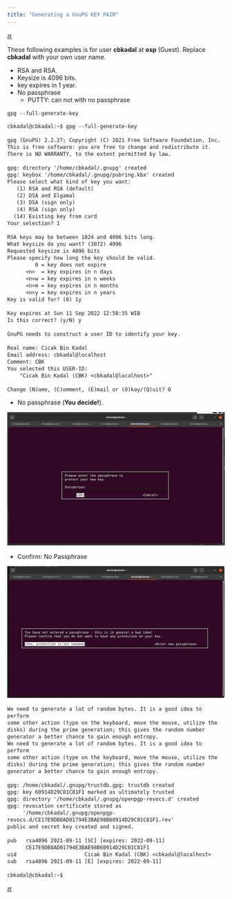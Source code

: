 ```yaml
---
title: "Generating a GnuPG KEY PAIR"
---
```


[&#x213C;](#idxXXX)<br id="idx000">

These following examples is for user **cbkadal** at **osp** (Guest).
Replace **cbkadal** with your own user name.

* RSA and RSA.
* Keysize is 4096 bits.
* key expires in 1 year.
* No passphrase
  * PUTTY: can not with no passphrase

```
gpg --full-generate-key

```

```
cbkadal@cbkadal:~$ gpg --full-generate-key

gpg (GnuPG) 2.2.27; Copyright (C) 2021 Free Software Foundation, Inc.
This is free software: you are free to change and redistribute it.
There is NO WARRANTY, to the extent permitted by law.

gpg: directory '/home/cbkadal/.gnupg' created
gpg: keybox '/home/cbkadal/.gnupg/pubring.kbx' created
Please select what kind of key you want:
   (1) RSA and RSA (default)
   (2) DSA and Elgamal
   (3) DSA (sign only)
   (4) RSA (sign only)
  (14) Existing key from card
Your selection? 1

RSA keys may be between 1024 and 4096 bits long.
What keysize do you want? (3072) 4096
Requested keysize is 4096 bits
Please specify how long the key should be valid.
         0 = key does not expire
      <n>  = key expires in n days
      <n>w = key expires in n weeks
      <n>m = key expires in n months
      <n>y = key expires in n years
Key is valid for? (0) 1y

Key expires at Sun 11 Sep 2022 12:58:35 WIB
Is this correct? (y/N) y

GnuPG needs to construct a user ID to identify your key.

Real name: Cicak Bin Kadal
Email address: cbkadal@localhost
Comment: CBK
You selected this USER-ID:
    "Cicak Bin Kadal (CBK) <cbkadal@localhost>"

Change (N)ame, (C)omment, (E)mail or (O)kay/(Q)uit? O

```

* No passphrase (**You decide!**).

<img src="assets/images/Y2-00.jpg"  width="960">

* Confirm: No Passphrase

<img src="assets/images/Y2-01.jpg"  width="960">

```
We need to generate a lot of random bytes. It is a good idea to perform
some other action (type on the keyboard, move the mouse, utilize the
disks) during the prime generation; this gives the random number
generator a better chance to gain enough entropy.
We need to generate a lot of random bytes. It is a good idea to perform
some other action (type on the keyboard, move the mouse, utilize the
disks) during the prime generation; this gives the random number
generator a better chance to gain enough entropy.

gpg: /home/cbkadal/.gnupg/trustdb.gpg: trustdb created
gpg: key 60914D29C01C81F1 marked as ultimately trusted
gpg: directory '/home/cbkadal/.gnupg/openpgp-revocs.d' created
gpg: revocation certificate stored as 
     '/home/cbkadal/.gnupg/openpgp-revocs.d/CE17E9DB8AD01794E3BAE98B60914D29C01C81F1.rev'
public and secret key created and signed.

pub   rsa4096 2021-09-11 [SC] [expires: 2022-09-11]
      CE17E9DB8AD01794E3BAE98B60914D29C01C81F1
uid                      Cicak Bin Kadal (CBK) <cbkadal@localhost>
sub   rsa4096 2021-09-11 [E] [expires: 2022-09-11]

cbkadal@cbkadal:~$

```

[&#x213C;](#)<br id="idxXXX">

